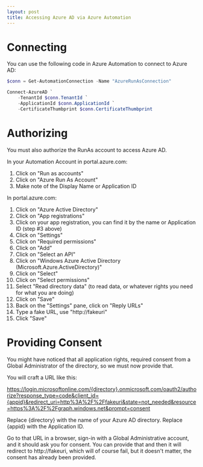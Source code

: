 ```yaml
---
layout: post
title: Accessing Azure AD via Azure Automation
---
```


# Connecting

You can use the following code in Azure Automation to connect to Azure AD:

```powershell
$conn = Get-AutomationConnection -Name "AzureRunAsConnection"

Connect-AzureAD `
    -TenantId $conn.TenantId `
    -ApplicationId $conn.ApplicationId `
    -CertificateThumbprint $conn.CertificateThumbprint
```

# Authorizing

You must also authorize the RunAs account to access Azure AD.

In your Automation Account in portal.azure.com:
1. Click on "Run as accounts"
2. Click on "Azure Run As Account"
3. Make note of the Display Name or Application ID

In portal.azure.com:
1. Click on "Azure Active Directory"
2. Click on "App registrations"
3. Click on your app registration, you can find it by the name or Application ID (step #3 above)
4. Click on "Settings"
5. Click on "Required permissions"
6. Click on "Add"
7. Click on "Select an API"
8. Click on "Windows Azure Active Directory (Microsoft.Azure.ActiveDirectory)"
9. Click on "Select"
10. Click on "Select permissions"
11. Select "Read directory data" (to read data, or whatever rights you need for what you are doing)
12. Click on "Save"
13. Back on the "Settings" pane, click on "Reply URLs"
14. Type a fake URL, use "http://fakeuri"
15. Click "Save"

# Providing Consent

You might have noticed that all application rights, required consent from a Global Administrator of the directory, so we must now provide that.

You will craft a URL like this:

https://login.microsoftonline.com/{directory}.onmicrosoft.com/oauth2/authorize?response_type=code&client_id={appid}&redirect_uri=http%3A%2F%2Ffakeuri&state=not_needed&resource=https%3A%2F%2Fgraph.windows.net&prompt=consent

Replace {directory} with the name of your Azure AD directory. Replace {appid} with the Application ID.

Go to that URL in a browser, sign-in with a Global Administrative account, and it should ask you for consent. You can provide that and then it will redirect to http://fakeuri, which will of course fail, but it doesn't matter, the consent has already been provided.
